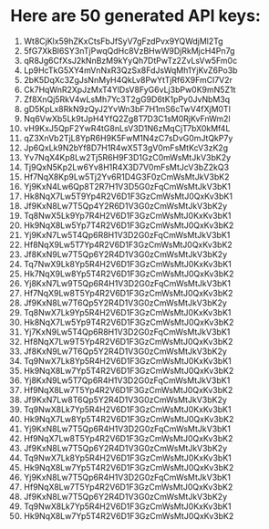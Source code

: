 # Here are 50 generated API keys:

1. Wt8CjKlx59hZKxCtsFbJfSyV7gFzdPvx9YQWdjMl2Tg
2. 5fG7XkBl6SY3nTjPwqQdHc8VzBHwW9DjRkMjcH4Pn7g
3. qR8Jg6CfXsJ2kNnBzM9kYyQh7DtPwTz2ZvLsVw5Fm0c
4. Lp9HcTkG5XY4mVnNxR3QzSx8FdJsWqMh1YjKvZ6Po3b
5. 2bK5DqXc3ZgJsNnMyH4QkLv8PwYtTjRf6X9FmCl7V2r
6. Ck7HqWnR2XpJzMxT4YlDsV8FyG6vLj3bPw0K9mN5Z1t
7. Zf8XnQj5RkV4wLsMh7Yc3T2gG9D6tK1pPy0JvNbM3q
8. gD5KpLx8RkN9zQyJ2YvWn3bF7H1mS6cTwV4fXjM0Tl
9. Nq6VwXb5Lk9tJpH4YfQ2Zg8T7D3C1sM0RjKvFnWm2l
10. vH9KxJ5QpF2YwR4tG8nLsV3D1N6zMqCjT7bX0kMf4L
11. qZ3XnVb2TjL8YpR6H9K5FwM1N4zC7sDvG0mJtQkP7y
12. Jp6QxLk9N2bYf8D7H1R4wX5T3gV0mFsMtKcV3zK2g
13. Yv7NqX4Kp8Lw2Tj5R6H9F3D1GzC0mWsMtJkV3bK2y
14. Tj9QxN5Kp2Lw6Yv8H1R4X3D7V0mFsMtJcV3bZ2kQ3
15. Hf7NqX8Kp9Lw5Tj2Yv6R1D4G3F0zCmWsMtJkV3bK2
16. Yj9KxN4Lw6Qp8T2R7H1V3D5G0zFqCmWsMtJkV3bK1
17. Hk8NqX7Lw5T9Yp4R2V6D1F3GzCmWsMtJ0QxKv3bK1
18. Jf9KxN8Lw7T5Qp4Y2R6D1V3G0zCmWsMtJkV3bK2y
19. Tq8NwX5Lk9Yp7R4H2V6D1F3GzCmWsMtJ0KxKv3bK1
20. Hk9NqX8Lw5Yp7T4R2V6D1F3GzCmWsMtJ0QxKv3bK2
21. Yj9KxN7Lw5T4Qp6R8H1V3D2G0zFqCmWsMtJkV3bK1
22. Hf8NqX9Lw5T7Yp4R2V6D1F3GzCmWsMtJ0QxKv3bK2
23. Jf8KxN9Lw7T5Qp6Y2R4D1V3G0zCmWsMtJkV3bK2y
24. Tq7NwX9Lk8Yp5R4H2V6D1F3GzCmWsMtJ0KxKv3bK1
25. Hk7NqX9Lw8Yp5T4R2V6D1F3GzCmWsMtJ0QxKv3bK2
26. Yj8KxN7Lw9T5Qp6R4H1V3D2G0zFqCmWsMtJkV3bK1
27. Hf7NqX9Lw8T5Yp4R2V6D1F3GzCmWsMtJ0QxKv3bK2
28. Jf9KxN8Lw7T6Qp5Y2R4D1V3G0zCmWsMtJkV3bK2y
29. Tq8NwX7Lk9Yp5R4H2V6D1F3GzCmWsMtJ0KxKv3bK1
30. Hk8NqX7Lw5Yp9T4R2V6D1F3GzCmWsMtJ0QxKv3bK2
31. Yj7KxN9Lw5T4Qp6R8H1V3D2G0zFqCmWsMtJkV3bK1
32. Hf8NqX7Lw9T5Yp4R2V6D1F3GzCmWsMtJ0QxKv3bK2
33. Jf8KxN9Lw7T6Qp5Y2R4D1V3G0zCmWsMtJkV3bK2y
34. Tq9NwX7Lk8Yp5R4H2V6D1F3GzCmWsMtJ0KxKv3bK1
35. Hk9NqX8Lw7Yp5T4R2V6D1F3GzCmWsMtJ0QxKv3bK2
36. Yj8KxN9Lw5T7Qp6R4H1V3D2G0zFqCmWsMtJkV3bK1
37. Hf9NqX8Lw7T5Yp4R2V6D1F3GzCmWsMtJ0QxKv3bK2
38. Jf9KxN7Lw8T6Qp5Y2R4D1V3G0zCmWsMtJkV3bK2y
39. Tq9NwX8Lk7Yp5R4H2V6D1F3GzCmWsMtJ0KxKv3bK1
40. Hk9NqX7Lw8Yp5T4R2V6D1F3GzCmWsMtJ0QxKv3bK2
41. Yj9KxN8Lw7T5Qp6R4H1V3D2G0zFqCmWsMtJkV3bK1
42. Hf9NqX7Lw8T5Yp4R2V6D1F3GzCmWsMtJ0QxKv3bK2
43. Jf9KxN8Lw7T5Qp6Y2R4D1V3G0zCmWsMtJkV3bK2y
44. Tq9NwX7Lk8Yp5R4H2V6D1F3GzCmWsMtJ0KxKv3bK1
45. Hk9NqX8Lw7Yp5T4R2V6D1F3GzCmWsMtJ0QxKv3bK2
46. Yj9KxN8Lw7T5Qp6R4H1V3D2G0zFqCmWsMtJkV3bK1
47. Hf9NqX8Lw7T5Yp4R2V6D1F3GzCmWsMtJ0QxKv3bK2
48. Jf9KxN8Lw7T5Qp6Y2R4D1V3G0zCmWsMtJkV3bK2y
49. Tq9NwX8Lk7Yp5R4H2V6D1F3GzCmWsMtJ0KxKv3bK1
50. Hk9NqX8Lw7Yp5T4R2V6D1F3GzCmWsMtJ0QxKv3bK2
